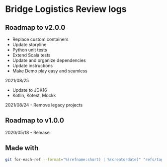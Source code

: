 # Bridge Logistics Review logs

## Roadmap to v2.0.0

- Replace custom containers
- Update storyline
- Python unit tests
- Extend Scala tests
- Update and organize dependencies
- Update instructions
- Make Demo play easy and seamless

2021/08/25 
- Update to JDK16
- Kotlin, Kotest, Mockk

2021/08/24 - Remove legacy projects

## Roadmap to v1.0.0

2020/05/18 - Release

## Made with

```bash
git for-each-ref --format="%(refname:short) | %(creatordate)" "refs/tags/*"
```
